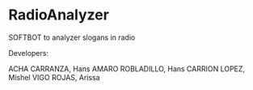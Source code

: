 # RadioAnalyzer
SOFTBOT to analyzer slogans in radio

Developers:

ACHA CARRANZA, Hans
AMARO ROBLADILLO, Hans 
CARRION LOPEZ, Mishel
VIGO ROJAS, Arissa
